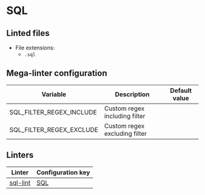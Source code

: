 <!-- markdownlint-disable MD003 MD020 MD033 MD041 -->
<!-- Generated by .automation/build.py, please do not update manually -->
<!-- Instead, update descriptor file at https://github.com/nvuillam/mega-linter/tree/master/megalinter/descriptors/sql.yml -->
# SQL

## Linted files

- File extensions:
  - `.sql`

## Mega-linter configuration

| Variable | Description | Default value |
| ----------------- | -------------- | -------------- |
| SQL_FILTER_REGEX_INCLUDE | Custom regex including filter |  |
| SQL_FILTER_REGEX_EXCLUDE | Custom regex excluding filter |  |

## Linters

| Linter | Configuration key |
| ------ | ----------------- |
| [sql-lint](sql_sql_lint.md) | [SQL](sql_sql_lint.md) |

